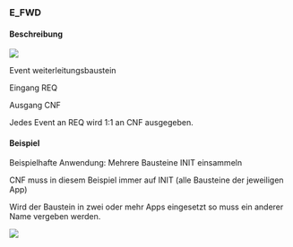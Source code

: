 ### E\_FWD

#### Beschreibung

![](https://user-images.githubusercontent.com/113907471/204299684-a4d811e5-4605-4f60-b390-572331258231.png)

Event weiterleitungsbaustein 

Eingang REQ 

Ausgang CNF

Jedes Event an REQ wird 1:1 an CNF ausgegeben. 

#### Beispiel 

Beispielhafte Anwendung: Mehrere Bausteine INIT einsammeln 

CNF muss in diesem Beispiel immer auf INIT (alle Bausteine der jeweiligen App)

Wird der Baustein in zwei oder mehr Apps eingesetzt so muss ein anderer Name vergeben werden. 

![](https://user-images.githubusercontent.com/113907471/204300901-ce99d2fa-555f-4cbd-8d59-8669d7100b25.png)
